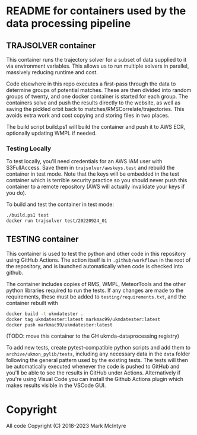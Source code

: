 # README for containers used by the data processing pipeline

## TRAJSOLVER container
This container runs the trajectory solver for a subset of data supplied to it via environment variables. This allows us to run multiple solvers in parallel, massively reducing runtime and cost. 

Code elsewhere in this repo executes a first-pass through the data to determine groups of potential matches. These are then divided into random groups of twenty, and one docker container is started for each group. The containers solve and push the results directly to the website, as well as saving the pickled orbit back to matches/RMSCorrelate/trajectories. This avoids extra work and cost copying and storing files in two places.

The build script build.ps1 will build the container and push it to AWS ECR, optionally updating WMPL if needed. 

### Testing Locally
To test locally, you'll need credentials for an AWS IAM user with S3FullAccess. Save them in `trajsolver/awskeys.test` and rebuild the container in test mode. Note that the keys will be embedded in the test container which is terrible security practice so you should never push this container to a remote repository (AWS will actually invalidate your keys if you do).

To build and test the container in test mode: 
``` bash
./build.ps1 test
docker run trajsolver test/20220924_01
```

## TESTING container
This container is used to test the python and other code in this repository using GitHub Actions. The action itself is in `.github/workflows` in the root of the repository, and is launched automatically when code is checked into github. 

The container includes copies of RMS, WMPL, MeteorTools and the other python libraries required to run the tests. If any changes are made to the requirements, these must be added to `testing/requirements.txt`, and the container rebuilt with 
```bash
docker build -t ukmdatester .
docker tag ukmdatester:latest markmac99/ukmdatester:latest
docker push markmac99/ukmdatester:latest
```
(TODO: move this container to the GH ukmda-dataprocessing registry)

To add new tests, create pytest-compatible python scripts and add them to `archive/ukmon_pylib/tests`, including any necessary data in the `data` folder following the general pattern used by the existing tests. The tests will then be automatically executed whenever the code is pushed to GitHub and you'll be able to see the results in GitHub under Actions. Alternatively if you're using Visual Code you can install the Github Actions plugin which makes results visible in the VSCode GUI. 

# Copyright
All code Copyright (C) 2018-2023 Mark McIntyre